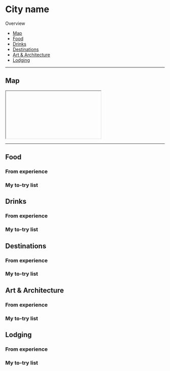 # City name

Overview

- [Map](#map)
- [Food](#food)
- [Drinks](#drinks)
- [Destinations](#destinations)
- [Art & Architecture](#art--architecture)
- [Lodging](#lodging)

-----

## Map

<iframe></iframe>

-----

## Food

### From experience

### My to-try list

## Drinks

### From experience

### My to-try list

## Destinations

### From experience

### My to-try list

## Art & Architecture

### From experience

### My to-try list

## Lodging

### From experience

### My to-try list
